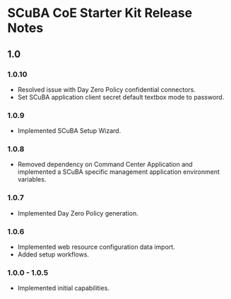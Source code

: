 # SCuBA CoE Starter Kit Release Notes

## 1.0

### 1.0.10

- Resolved issue with Day Zero Policy confidential connectors.
- Set SCuBA application client secret default textbox mode to password.

### 1.0.9

- Implemented SCuBA Setup Wizard.

### 1.0.8

- Removed dependency on Command Center Application and implemented a SCuBA specific management application environment variables.

### 1.0.7

- Implemented Day Zero Policy generation.

### 1.0.6

- Implemented web resource configuration data import.
- Added setup workflows.

### 1.0.0 - 1.0.5

- Implemented initial capabilities.
